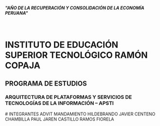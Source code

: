 ##### "AÑO DE LA RECUPERACIÓN Y CONSOLIDACIÓN DE LA ECONOMÍA PERUANA"
<br>

# INSTITUTO DE EDUCACIÓN SUPERIOR TECNOLÓGICO RAMÓN COPAJA

## PROGRAMA DE ESTUDIOS

### **ARQUITECTURA DE PLATAFORMAS Y SERVICIOS DE TECNOLOGÍAS DE LA INFORMACIÓN – APSTI**

</center>
# INTEGRANTES  
ADVIT MANDAMIENTO 
HILDEBRANDO JAVIER CENTENO CHAMBILLA
PAUL JAREN CASTILLO RAMOS
FIORELA
